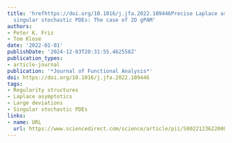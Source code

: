```yaml
---
title: 'hrefhttps://doi.org/10.1016/j.jfa.2022.109446Precise Laplace asymptotics for
  singular stochastic PDEs: The case of 2D gPAM'
authors:
- Peter K. Friz
- Tom Klose
date: '2022-01-01'
publishDate: '2024-12-03T20:31:55.462558Z'
publication_types:
- article-journal
publication: '*Journal of Functional Analysis*'
doi: https://doi.org/10.1016/j.jfa.2022.109446
tags:
- Regularity structures
- Laplace asymptotics
- Large deviations
- Singular stochastic PDEs
links:
- name: URL
  url: https://www.sciencedirect.com/science/article/pii/S0022123622000660
---
```

